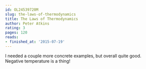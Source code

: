 ```yaml
---
id: OL24539720M
slug: the-laws-of-thermodynamics
title: The Laws of Thermodynamics
author: Peter Atkins
rating: 3
pages: 120
reads:
- finished_at: '2015-07-19'
---
```

I needed a couple more concrete examples, but overall quite good. Negative temperature is a thing!
